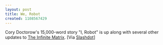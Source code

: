 ```yaml
---
layout: post
title: We, Robot
created: 1108567429
---
```

Cory Doctorow's 15,000-word story "I, Robot" is up along with several other updates to [The Infinite Matrix](http://www.infinitematrix.net/index.html).  [Via [Slashdot](http://slashdot.org/article.pl?sid=05/02/16/0451246)]
